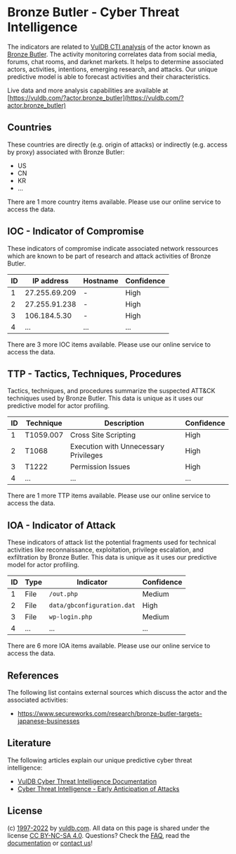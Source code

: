# Bronze Butler - Cyber Threat Intelligence

The indicators are related to [VulDB CTI analysis](https://vuldb.com/?kb.cti) of the actor known as [Bronze Butler](https://vuldb.com/?actor.bronze_butler). The activity monitoring correlates data from social media, forums, chat rooms, and darknet markets. It helps to determine associated actors, activities, intentions, emerging research, and attacks. Our unique predictive model is able to forecast activities and their characteristics.

Live data and more analysis capabilities are available at [https://vuldb.com/?actor.bronze_butler](https://vuldb.com/?actor.bronze_butler)

## Countries

These countries are directly (e.g. origin of attacks) or indirectly (e.g. access by proxy) associated with Bronze Butler:

* US
* CN
* KR
* ...

There are 1 more country items available. Please use our online service to access the data.

## IOC - Indicator of Compromise

These indicators of compromise indicate associated network ressources which are known to be part of research and attack activities of Bronze Butler.

ID | IP address | Hostname | Confidence
-- | ---------- | -------- | ----------
1 | 27.255.69.209 | - | High
2 | 27.255.91.238 | - | High
3 | 106.184.5.30 | - | High
4 | ... | ... | ...

There are 3 more IOC items available. Please use our online service to access the data.

## TTP - Tactics, Techniques, Procedures

Tactics, techniques, and procedures summarize the suspected ATT&CK techniques used by Bronze Butler. This data is unique as it uses our predictive model for actor profiling.

ID | Technique | Description | Confidence
-- | --------- | ----------- | ----------
1 | T1059.007 | Cross Site Scripting | High
2 | T1068 | Execution with Unnecessary Privileges | High
3 | T1222 | Permission Issues | High
4 | ... | ... | ...

There are 1 more TTP items available. Please use our online service to access the data.

## IOA - Indicator of Attack

These indicators of attack list the potential fragments used for technical activities like reconnaissance, exploitation, privilege escalation, and exfiltration by Bronze Butler. This data is unique as it uses our predictive model for actor profiling.

ID | Type | Indicator | Confidence
-- | ---- | --------- | ----------
1 | File | `/out.php` | Medium
2 | File | `data/gbconfiguration.dat` | High
3 | File | `wp-login.php` | Medium
4 | ... | ... | ...

There are 6 more IOA items available. Please use our online service to access the data.

## References

The following list contains external sources which discuss the actor and the associated activities:

* https://www.secureworks.com/research/bronze-butler-targets-japanese-businesses

## Literature

The following articles explain our unique predictive cyber threat intelligence:

* [VulDB Cyber Threat Intelligence Documentation](https://vuldb.com/?kb.cti)
* [Cyber Threat Intelligence - Early Anticipation of Attacks](https://www.scip.ch/en/?labs.20201022)

## License

(c) [1997-2022](https://vuldb.com/?kb.changelog) by [vuldb.com](https://vuldb.com/?kb.about). All data on this page is shared under the license [CC BY-NC-SA 4.0](https://creativecommons.org/licenses/by-nc-sa/4.0/). Questions? Check the [FAQ](https://vuldb.com/?kb.faq), read the [documentation](https://vuldb.com/?kb) or [contact us](https://vuldb.com/?contact)!
